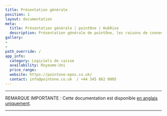 ```yaml
---
title: Présentation générale
position: 1
layout: documentation
meta:
  title: Présentation générale | pointOne | HubRise
  description: Présentation générale de pointOne, les raisons de connecter votre caisse à HubRise et liste des fonctionnalités de l'intégration avec HubRise.
gallery:
-
-
path_override: /
app_info:
  category: Logiciels de caisse
  availability: Royaume-Uni
  price_range:
  website: https://pointone-epos.co.uk/
  contact: info@pointone.co.uk  / +44 345 862 0005
---
```


-----

REMARQUE IMPORTANTE : Cette documentation est disponible [en anglais uniquement](https://www.hubrise.com/fr/apps/nestor).

-----
